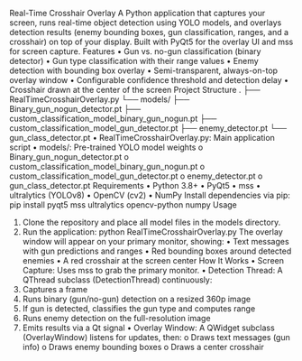 Real-Time Crosshair Overlay
A Python application that captures your screen, runs real-time object detection using YOLO models, and overlays detection results (enemy bounding boxes, gun classification, ranges, and a crosshair) on top of your display. Built with PyQt5 for the overlay UI and mss for screen capture.
Features
•	Gun vs. no-gun classification (binary detector)
•	Gun type classification with their range values
•	Enemy detection with bounding box overlay
•	Semi-transparent, always-on-top overlay window
•	Configurable confidence threshold and detection delay
•	Crosshair drawn at the center of the screen
Project Structure
.
├── RealTimeCrosshairOverlay.py
└── models/
    ├── Binary_gun_nogun_detector.pt
    ├── custom_classification_model_binary_gun_nogun.pt
    ├── custom_classification_model_gun_detector.pt
    ├── enemy_detector.pt
    └── gun_class_detector.pt
•	RealTimeCrosshairOverlay.py: Main application script
•	models/: Pre-trained YOLO model weights
o	Binary_gun_nogun_detector.pt
o	custom_classification_model_binary_gun_nogun.pt
o	custom_classification_model_gun_detector.pt
o	enemy_detector.pt
o	gun_class_detector.pt
Requirements
•	Python 3.8+
•	PyQt5
•	mss
•	ultralytics (YOLOv8)
•	OpenCV (cv2)
•	NumPy
Install dependencies via pip:
pip install pyqt5 mss ultralytics opencv-python numpy
Usage
1.	Clone the repository and place all model files in the models directory.
2.	Run the application:
python RealTimeCrosshairOverlay.py
The overlay window will appear on your primary monitor, showing:
•	Text messages with gun predictions and ranges
•	Red bounding boxes around detected enemies
•	A red crosshair at the screen center
How It Works
•	Screen Capture: Uses mss to grab the primary monitor.
•	Detection Thread: A QThread subclass (DetectionThread) continuously:
1.	Captures a frame
2.	Runs binary (gun/no-gun) detection on a resized 360p image
3.	If gun is detected, classifies the gun type and computes range
4.	Runs enemy detection on the full-resolution image
5.	Emits results via a Qt signal
•	Overlay Window: A QWidget subclass (OverlayWindow) listens for updates, then:
o	Draws text messages (gun info)
o	Draws enemy bounding boxes
o	Draws a center crosshair
